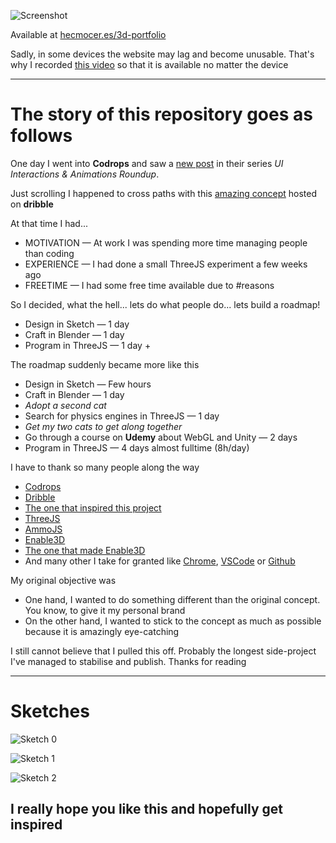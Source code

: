 ![Screenshot](/docs/Screenshot.png?raw=true "An screenshot for you if you are lazy enough not to go and watch the video but still leave your mouse over the picture for a while")

Available at [hecmocer.es/3d-portfolio](https://hecmocer.es/3d-portfolio/)

Sadly, in some devices the website may lag and become unusable. That's why I recorded [this video](https://www.youtube.com/watch?v=YkY33cy5BOE) so that it is available no matter the device

---

The story of this repository goes as follows
===

One day I went into **Codrops** and saw a [new post](https://tympanus.net/codrops/2020/09/22/ui-interactions-animations-roundup-10/) in their series *UI Interactions & Animations Roundup*.

Just scrolling I happened to cross paths with this [amazing concept](https://dribbble.com/shots/14072513-physics-3D-landing-page-concept) hosted on **dribble**

At that time I had...
- MOTIVATION — At work I was spending more time managing people than coding
- EXPERIENCE — I had done a small ThreeJS experiment a few weeks ago
- FREETIME — I had some free time available due to #reasons

So I decided, what the hell... lets do what people do... lets build a roadmap!

- Design in Sketch — 1 day
- Craft in Blender — 1 day
- Program in ThreeJS — 1 day +

The roadmap suddenly became more like this

- Design in Sketch — Few hours
- Craft in Blender — 1 day
- *Adopt a second cat*
- Search for physics engines in ThreeJS — 1 day
- *Get my two cats to get along together*
- Go through a course on **Udemy** about WebGL and Unity — 2 days
- Program in ThreeJS — 4 days almost fulltime (8h/day)

I have to thank so many people along the way

- [Codrops](https://tympanus.net/codrops/)
- [Dribble](https://dribbble.com/)
- [The one that inspired this project](https://dribbble.com/phamduyminh)
- [ThreeJS](https://threejs.org/)
- [AmmoJS](https://github.com/kripken/ammo.js/)
- [Enable3D](https://enable3d.io/)
- [The one that made Enable3D](https://github.com/yandeu)
- And many other I take for granted like [Chrome](https://www.google.com/chrome/), [VSCode](https://code.visualstudio.com/) or [Github](https://github.com/)

My original objective was

- One hand, I wanted to do something different than the original concept. You know, to give it my personal brand
- On the other hand, I wanted to stick to the concept as much as possible because it is amazingly eye-catching

I still cannot believe that I pulled this off. Probably the longest side-project I've managed to stabilise and publish. Thanks for reading

---

Sketches
===

![Sketch 0](/docs/Sketch0.png?raw=true "Initial Sketch in... well... sketch")

![Sketch 1](/docs/Sketch1.jpg?raw=true "One of the earlier sketches")

![Sketch 2](/docs/Sketch2.jpg?raw=true "Trying to land the 3rd scene")

I really hope you like this and hopefully get inspired
---
